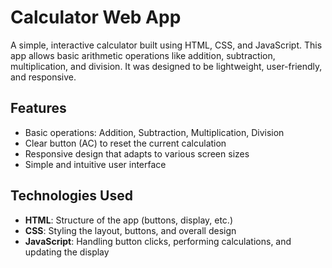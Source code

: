 # Calculator Web App

A simple, interactive calculator built using HTML, CSS, and JavaScript. This app allows basic arithmetic operations like addition, subtraction, multiplication, and division. It was designed to be lightweight, user-friendly, and responsive.

## Features

- Basic operations: Addition, Subtraction, Multiplication, Division
- Clear button (AC) to reset the current calculation
- Responsive design that adapts to various screen sizes
- Simple and intuitive user interface

## Technologies Used

- **HTML**: Structure of the app (buttons, display, etc.)
- **CSS**: Styling the layout, buttons, and overall design
- **JavaScript**: Handling button clicks, performing calculations, and updating the display
